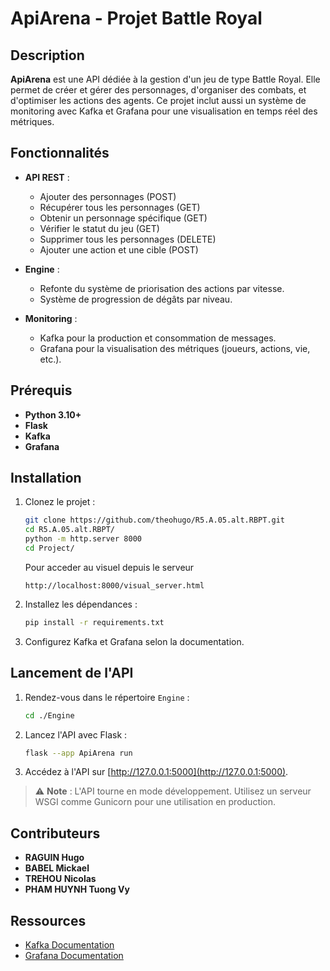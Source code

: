 # ApiArena - Projet Battle Royal

## Description

**ApiArena** est une API dédiée à la gestion d'un jeu de type Battle Royal. Elle permet de créer et gérer des personnages, d'organiser des combats, et d'optimiser les actions des agents. Ce projet inclut aussi un système de monitoring avec Kafka et Grafana pour une visualisation en temps réel des métriques.

## Fonctionnalités

- **API REST** :
  - Ajouter des personnages (POST)
  - Récupérer tous les personnages (GET)
  - Obtenir un personnage spécifique (GET)
  - Vérifier le statut du jeu (GET)
  - Supprimer tous les personnages (DELETE)
  - Ajouter une action et une cible (POST)
  
- **Engine** :
  - Refonte du système de priorisation des actions par vitesse.
  - Système de progression de dégâts par niveau.
  
- **Monitoring** :
  - Kafka pour la production et consommation de messages.
  - Grafana pour la visualisation des métriques (joueurs, actions, vie, etc.).


## Prérequis

- **Python 3.10+**
- **Flask**
- **Kafka**
- **Grafana**

## Installation

1. Clonez le projet :

   ```bash
   git clone https://github.com/theohugo/R5.A.05.alt.RBPT.git
   cd R5.A.05.alt.RBPT/
   python -m http.server 8000
   cd Project/
   ```

   Pour acceder au visuel depuis le serveur 
   ```
   http://localhost:8000/visual_server.html
   ```

2. Installez les dépendances :

   ```bash
   pip install -r requirements.txt
   ```

3. Configurez Kafka et Grafana selon la documentation.

## Lancement de l'API

1. Rendez-vous dans le répertoire `Engine` :

   ```bash
   cd ./Engine
   ```

2. Lancez l'API avec Flask :

   ```bash
   flask --app ApiArena run
   ```

3. Accédez à l'API sur [http://127.0.0.1:5000](http://127.0.0.1:5000).

> ⚠️ **Note** : L'API tourne en mode développement. Utilisez un serveur WSGI comme Gunicorn pour une utilisation en production.

## Contributeurs

- **RAGUIN Hugo**
- **BABEL Mickael**
- **TREHOU Nicolas**
- **PHAM HUYNH Tuong Vy**

## Ressources

- [Kafka Documentation](https://kafka.apache.org/)
- [Grafana Documentation](https://grafana.com/docs/)

